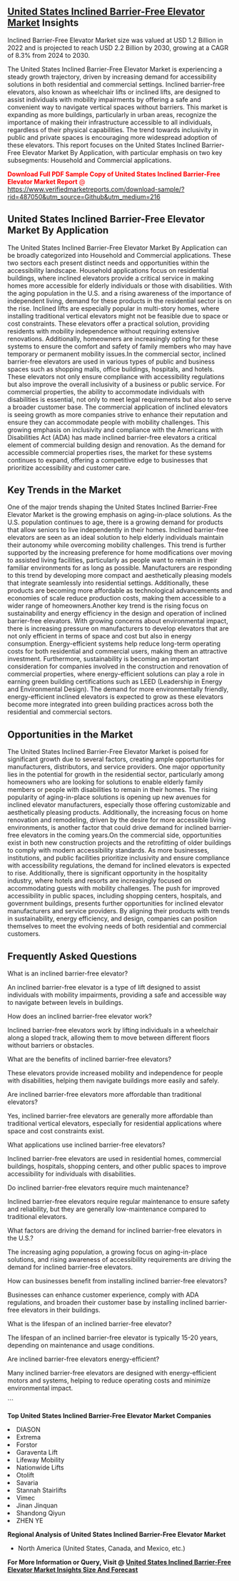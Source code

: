 <h2><a href="https://www.verifiedmarketreports.com/download-sample/?rid=487050&amp;utm_source=Github&amp;utm_medium=216" target="_blank">United States Inclined Barrier-Free Elevator Market</a> Insights</h2><p>Inclined Barrier-Free Elevator Market size was valued at USD 1.2 Billion in 2022 and is projected to reach USD 2.2 Billion by 2030, growing at a CAGR of 8.3% from 2024 to 2030.</p><p><p>The United States Inclined Barrier-Free Elevator Market is experiencing a steady growth trajectory, driven by increasing demand for accessibility solutions in both residential and commercial settings. Inclined barrier-free elevators, also known as wheelchair lifts or inclined lifts, are designed to assist individuals with mobility impairments by offering a safe and convenient way to navigate vertical spaces without barriers. This market is expanding as more buildings, particularly in urban areas, recognize the importance of making their infrastructure accessible to all individuals, regardless of their physical capabilities. The trend towards inclusivity in public and private spaces is encouraging more widespread adoption of these elevators. This report focuses on the United States Inclined Barrier-Free Elevator Market By Application, with particular emphasis on two key subsegments: Household and Commercial applications. <p><span class=""><span style="color: #ff0000;"><strong>Download Full PDF Sample Copy of United States Inclined Barrier-Free Elevator Market Report</strong> @ </span><a href="https://www.verifiedmarketreports.com/download-sample/?rid=487050&amp;utm_source=Github&amp;utm_medium=216" target="_blank">https://www.verifiedmarketreports.com/download-sample/?rid=487050&amp;utm_source=Github&amp;utm_medium=216</a></span></p></p><h2>United States Inclined Barrier-Free Elevator Market By Application</h2><p>The United States Inclined Barrier-Free Elevator Market By Application can be broadly categorized into Household and Commercial applications. These two sectors each present distinct needs and opportunities within the accessibility landscape. Household applications focus on residential buildings, where inclined elevators provide a critical service in making homes more accessible for elderly individuals or those with disabilities. With the aging population in the U.S. and a rising awareness of the importance of independent living, demand for these products in the residential sector is on the rise. Inclined lifts are especially popular in multi-story homes, where installing traditional vertical elevators might not be feasible due to space or cost constraints. These elevators offer a practical solution, providing residents with mobility independence without requiring extensive renovations. Additionally, homeowners are increasingly opting for these systems to ensure the comfort and safety of family members who may have temporary or permanent mobility issues.In the commercial sector, inclined barrier-free elevators are used in various types of public and business spaces such as shopping malls, office buildings, hospitals, and hotels. These elevators not only ensure compliance with accessibility regulations but also improve the overall inclusivity of a business or public service. For commercial properties, the ability to accommodate individuals with disabilities is essential, not only to meet legal requirements but also to serve a broader customer base. The commercial application of inclined elevators is seeing growth as more companies strive to enhance their reputation and ensure they can accommodate people with mobility challenges. This growing emphasis on inclusivity and compliance with the Americans with Disabilities Act (ADA) has made inclined barrier-free elevators a critical element of commercial building design and renovation. As the demand for accessible commercial properties rises, the market for these systems continues to expand, offering a competitive edge to businesses that prioritize accessibility and customer care.</p><h2>Key Trends in the Market</h2><p>One of the major trends shaping the United States Inclined Barrier-Free Elevator Market is the growing emphasis on aging-in-place solutions. As the U.S. population continues to age, there is a growing demand for products that allow seniors to live independently in their homes. Inclined barrier-free elevators are seen as an ideal solution to help elderly individuals maintain their autonomy while overcoming mobility challenges. This trend is further supported by the increasing preference for home modifications over moving to assisted living facilities, particularly as people want to remain in their familiar environments for as long as possible. Manufacturers are responding to this trend by developing more compact and aesthetically pleasing models that integrate seamlessly into residential settings. Additionally, these products are becoming more affordable as technological advancements and economies of scale reduce production costs, making them accessible to a wider range of homeowners.Another key trend is the rising focus on sustainability and energy efficiency in the design and operation of inclined barrier-free elevators. With growing concerns about environmental impact, there is increasing pressure on manufacturers to develop elevators that are not only efficient in terms of space and cost but also in energy consumption. Energy-efficient systems help reduce long-term operating costs for both residential and commercial users, making them an attractive investment. Furthermore, sustainability is becoming an important consideration for companies involved in the construction and renovation of commercial properties, where energy-efficient solutions can play a role in earning green building certifications such as LEED (Leadership in Energy and Environmental Design). The demand for more environmentally friendly, energy-efficient inclined elevators is expected to grow as these elevators become more integrated into green building practices across both the residential and commercial sectors.</p><h2>Opportunities in the Market</h2><p>The United States Inclined Barrier-Free Elevator Market is poised for significant growth due to several factors, creating ample opportunities for manufacturers, distributors, and service providers. One major opportunity lies in the potential for growth in the residential sector, particularly among homeowners who are looking for solutions to enable elderly family members or people with disabilities to remain in their homes. The rising popularity of aging-in-place solutions is opening up new avenues for inclined elevator manufacturers, especially those offering customizable and aesthetically pleasing products. Additionally, the increasing focus on home renovation and remodeling, driven by the desire for more accessible living environments, is another factor that could drive demand for inclined barrier-free elevators in the coming years.On the commercial side, opportunities exist in both new construction projects and the retrofitting of older buildings to comply with modern accessibility standards. As more businesses, institutions, and public facilities prioritize inclusivity and ensure compliance with accessibility regulations, the demand for inclined elevators is expected to rise. Additionally, there is significant opportunity in the hospitality industry, where hotels and resorts are increasingly focused on accommodating guests with mobility challenges. The push for improved accessibility in public spaces, including shopping centers, hospitals, and government buildings, presents further opportunities for inclined elevator manufacturers and service providers. By aligning their products with trends in sustainability, energy efficiency, and design, companies can position themselves to meet the evolving needs of both residential and commercial customers.</p><h2>Frequently Asked Questions</h2><p>What is an inclined barrier-free elevator?</p><p>An inclined barrier-free elevator is a type of lift designed to assist individuals with mobility impairments, providing a safe and accessible way to navigate between levels in buildings.</p><p>How does an inclined barrier-free elevator work?</p><p>Inclined barrier-free elevators work by lifting individuals in a wheelchair along a sloped track, allowing them to move between different floors without barriers or obstacles.</p><p>What are the benefits of inclined barrier-free elevators?</p><p>These elevators provide increased mobility and independence for people with disabilities, helping them navigate buildings more easily and safely.</p><p>Are inclined barrier-free elevators more affordable than traditional elevators?</p><p>Yes, inclined barrier-free elevators are generally more affordable than traditional vertical elevators, especially for residential applications where space and cost constraints exist.</p><p>What applications use inclined barrier-free elevators?</p><p>Inclined barrier-free elevators are used in residential homes, commercial buildings, hospitals, shopping centers, and other public spaces to improve accessibility for individuals with disabilities.</p><p>Do inclined barrier-free elevators require much maintenance?</p><p>Inclined barrier-free elevators require regular maintenance to ensure safety and reliability, but they are generally low-maintenance compared to traditional elevators.</p><p>What factors are driving the demand for inclined barrier-free elevators in the U.S.?</p><p>The increasing aging population, a growing focus on aging-in-place solutions, and rising awareness of accessibility requirements are driving the demand for inclined barrier-free elevators.</p><p>How can businesses benefit from installing inclined barrier-free elevators?</p><p>Businesses can enhance customer experience, comply with ADA regulations, and broaden their customer base by installing inclined barrier-free elevators in their buildings.</p><p>What is the lifespan of an inclined barrier-free elevator?</p><p>The lifespan of an inclined barrier-free elevator is typically 15-20 years, depending on maintenance and usage conditions.</p><p>Are inclined barrier-free elevators energy-efficient?</p><p>Many inclined barrier-free elevators are designed with energy-efficient motors and systems, helping to reduce operating costs and minimize environmental impact.</p>```</p><p><strong>Top United States Inclined Barrier-Free Elevator Market Companies</strong></p><div data-test-id=""><p><li>DIASON</li><li> Extrema</li><li> Forstor</li><li> Garaventa Lift</li><li> Lifeway Mobility</li><li> Nationwide Lifts</li><li> Otolift</li><li> Savaria</li><li> Stannah Stairlifts</li><li> Vimec</li><li> Jinan Jinquan</li><li> Shandong Qiyun</li><li> ZHEN YE</li></p><div><strong>Regional Analysis of&nbsp;United States Inclined Barrier-Free Elevator Market</strong></div><ul><li dir="ltr"><p dir="ltr">North America&nbsp;(United States, Canada, and Mexico, etc.)</p></li></ul><p><strong>For More Information or Query, Visit @&nbsp;</strong><strong><a href="https://www.verifiedmarketreports.com/product/inclined-barrier-free-elevator-market/?utm_source=Github&amp;utm_medium=216" target="_blank">United States Inclined Barrier-Free Elevator Market Insights Size And Forecast</a></strong></p></div>
